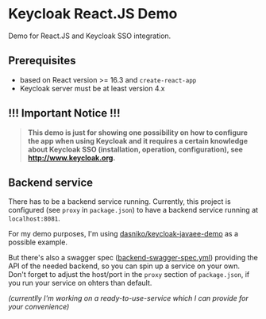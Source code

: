 # Keycloak React.JS Demo

Demo for React.JS and Keycloak SSO integration.

## Prerequisites

- based on React version >= 16.3 and `create-react-app`
- Keycloak server must be at least version 4.x

## !!! Important Notice !!! 

> **This demo is just for showing one possibility on how to configure the app when using Keycloak and it requires a certain knowledge about Keycloak SSO (installation, operation, configuration), see http://www.keycloak.org.**

## Backend service

There has to be a backend service running.
Currently, this project is configured (see `proxy` in `package.json`) to have a backend service running at `localhost:8081`.

For my demo purposes, I'm using [dasniko/keycloak-javaee-demo](https://github.com/dasniko/keycloak-javaee-demo) as a possible example.

But there's also a swagger spec ([backend-swagger-spec.yml](./backend-swagger-spec.yml)) providing the API of the needed backend, so you can spin up a service on your own.
Don't forget to adjust the host/port in the `proxy` section of `package.json`, if you run your service on ohters than default.

_(currentlly I'm working on a ready-to-use-service which I can provide for your convenience)_
